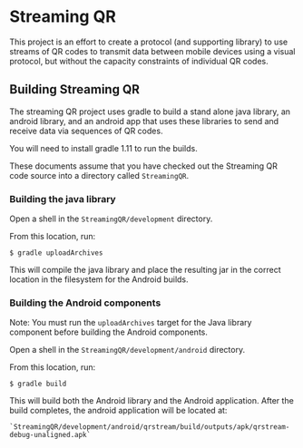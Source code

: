 # Streaming QR
This project is an effort to create a protocol (and supporting library) to use streams of QR codes to transmit data between mobile devices using a visual protocol, but without the capacity constraints of individual QR codes.

## Building Streaming QR

The streaming QR project uses gradle to build a stand alone java
library, an android library, and an android app that uses these
libraries to send and receive data via sequences of QR codes.

You will need to install gradle 1.11 to run the builds.

These documents assume that you have checked out the Streaming QR code
source into a directory called `StreamingQR`.

### Building the java library

Open a shell in the `StreamingQR/development` directory.

From this location, run:

    $ gradle uploadArchives

This will compile the java library and place the resulting jar in the
correct location in the filesystem for the Android builds.

### Building the Android components

Note: You must run the `uploadArchives` target for the Java library
component before building the Android components.

Open a shell in the `StreamingQR/development/android` directory.

From this location, run:

    $ gradle build

This will build both the Android library and the Android
application. After the build completes, the android application will
be located at:

    `StreamingQR/development/android/qrstream/build/outputs/apk/qrstream-debug-unaligned.apk`

